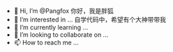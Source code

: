 - 👋 Hi, I’m @Pangfox   你好，我是胖狐
- 👀 I’m interested in ...    自学代码中，希望有个大神带带我
- 🌱 I’m currently learning ...
- 💞️ I’m looking to collaborate on ...
- 📫 How to reach me ...

<!---
Pangfox/Pangfox is a ✨ special ✨ repository because its `README.md` (this file) appears on your GitHub profile.
You can click the Preview link to take a look at your changes.
--->
